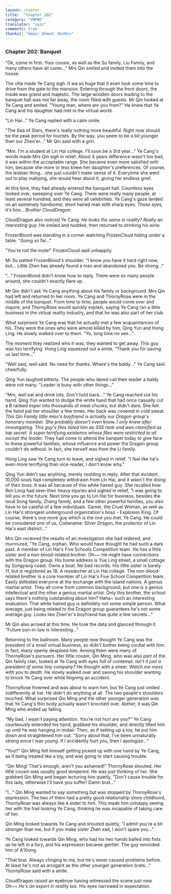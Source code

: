 ```yaml
---
layout: chapter
title:  "Chapter 202"
category: "VWPWE"
translator: "syzc"
comments: true
thanks1: "Umair Ahmed, NinNin"
---
```


### Chapter 202: Banquet

"Ok, come in first. Your cousin, as well as the Su family, Liu Family, and many others have all come..." Mrs Qin smiled and invited them into the house.

The villa made Ye Cang sigh. It wa so huge that it even took some time to drive from the gate to the mansion. Entering through the front doors, the inside was grand and majestic. The large wooden doors leading to the banquet hall was not far away, the room filled with guests. Mr Qin looked at Ye Cang and smiled. "Young man, where are you from?" He knew that Ye Cang and his daughter had met in the virtual world.

"Lin Hai..." Ye Cang replied with a calm smile.

"The Sea of Stars, there's really nothing more beautiful. Right now should be the peak period for tourists. By the way, you seem to be a bit younger than our Zhen'er..." Mr Qin said with a grin.

"Mm. I'm a student at Lin Hai college. I'll soon be a 3rd year..." Ye Cang's words made Mrs Qin sigh in relief. About 4 years difference wasn't too bad, it was within the acceptable range. She became even more satisfied with him, because she more or less knew her daughter's preferences. Of course, the lesbian thing... she just couldn't make sense of it. Everytime she went out to play mahjong, she would hear about it, giving her endless grief. 

At this time, they had already entered the banquet hall. Countless eyes looked over, sweeping over Ye Cang. There were really many people, at least several hundred, and they were all celebrities. Ye Cang's gaze landed on an extremely handsome, short haired man with sharp eyes. *Those eyes, it's him... Brother CloudDragon.*

CloudDragon also noticed Ye Cang. *He looks the same in reality? Really an interesting guy.* He smiled and nodded, then returned to drinking his wine.

FrozenBlood was standing in a corner watching FrozenCloud hiding under a table. "Going so far..."

"You're not the mole!" FrozenCloud said unhappily.

Mr Su patted FrozenBlood's shoulder. "I know you have it hard right now, but... Little Zhen has already found a man and abandoned you. Be strong..."

"..." FrozenBlood didn't know how to reply. There were so many people around, she couldn't exactly flare up.

Mr Qin didn't ask Ye Cang anything about his family or background. Mrs Qin had left and returned to her room. Ye Cang and ThornyRose were in the middle of the banquet. From time to time, people would come over and inquire, and ThornyRose would quickly explain, saying Ye Cang ran a little business in the virtual reality industry, and that he was also part of her club.

What surprised Ye Cang was that he actually met a few acquaintances of his. They were the ones who were almost killed by him, Qing Yun and Hong Ling. He slowly walked over to them. "Yo, long time no see..."

The moment they realized who it was, they wanted to get away. This guy was too terrifying. Hong Ling squeezed out a smile, "Thank you for saving us last time..."

"Well said, well said. No need for thanks. Where's the baldy..." Ye Cang said cheerfully.

Qing Yun laughed bitterly. The people who dared call their leader a baldy were not many. "Leader is busy with other things..."

"Mm, well eat and drink lots. Don't hold back..." Ye Cang reached out his hand. Qing Yun wanted to dodge the white hand that had once casually cut a B ranked esper into thousands of meat chunks, but didn't dare. She felt the hand pat her shoulder a few times. Her back was covered in cold sweat. *This Qin Family little miss's boyfriend is actually our Dragon group's honorary member. She probably doesn't even know. I only knew after investigating. This guy's files listed him as SSS rank and was classified as top secret. A super terrifying existence whose files were restricted to all except the leader.* They had come to attend the banquet today to give face to these powerful families, whose influence and power the Dragon group couldn't do without. In fact, she herself was from the Li family. 

Hong Ling saw Ye Cang turn to leave, and sighed in relief. "I feel like he's even more terrifying than vice-leader, I don't know why."

Qing Yun didn't say anything, merely nodding in reply. After that incident, 10,000 souls had completely withdrawn from Lin Hai, and it wasn't the doing of their boss. It was all because of this white haired guy. She recalled how Ren Long had seen their heavy injuries and sighed in relief, "I was going to tell you in the future. Next time you go to Lin Hai for business, besides the local Song family, Zhang family, and a few other powerful families, you also have to be careful of a few individuals. Gamer, the Cruel Woman, as well as Lin Hai's strongest underground organization's boss - Explosion King. Of course, there's one more guy which is the one you met, Ye Cang. He could be considered one of us, Codename: Silver Dragon, the protector of Lin Hai's east district..."

Mrs Qin received the results of an investigation she had ordered, and murmured, "Ye Cang, orphan. Who would have thought he had such a dark past. A member of Lin Hai's Five Schools Competition team. He has a little sister and a non-blood-related brother. Oh~~ He might have connections with the Dragon group. His home address is Yue Ling street, a small cottage by Songyang coast. Owns a boat. No bad records. His little sister is barely 11, but is registered as 18. A researcher at Lin Hai college. The non-blood-related brother is a core member of Lin Hai's Five School Competition team. Easily defeated everyone at the exchange with the island nations. A genius martial artist. They all come from common background, but one is a genius intellectual and the other a genius martial artist. Only this brother, the school says there's nothing outstanding about him? Haha~ such an interesting evaluation. That white haired guy is definitely not some simple person. What average, just being related to the Dragon group guarantees he's not some average guy. Looks like Zhen'er's boyfriend has quite a few secrets..."

Mr Qin also arrived at this time. He took the data and glanced through it. "Future son-in-law is interesting..."

Returning to the ballroom. Many people now thought Ye Cang was the president of a small virtual business, so didn't bother being cordial with him. In fact, many openly despised him. Among them were many of ThornyRose's pursuers. Her little cousin, Qin Ming, who was also part of the Qin family clan, looked at Ye Cang with eyes full of contempt. *Isn't it just a president of some tiny company?* He thought with a sneer. *Watch me mess with you to death.* He slowly walked over and swung his shoulder wanting to knock Ye Cang over while feigning an accident.

ThornyRose frowned and was about to warn him, but Ye Cang just smiled indifferently at her. He didn't do anything at all. The two people's shoulders touched. What surprised Qin Ming and the other younger generation was that Ye Cang's thin body actually wasn't knocked over. Rather, it was Qin Ming who ended up falling.

"My bad, I wasn't paying attention. You're not hurt are you?" Ye Cang courteously extended his hand, grabbed his shoulder, and directly lifted him up until he was hanging in midair. Then, as if setting up a toy, he put him down and straightened him out. "Sorry about that, I've been unnaturally strong since I was young. If I accidently hurt you, then I apologize..."

"You!!" Qin Ming felt himself getting picked up with one hand by Ye Cang, as if being treated like a toy, and was going to start  causing trouble.

"Qin Ming! That's enough, aren't you ashamed!" ThornyRose shouted. Her little cousin was usually good tempered. He was just thinking of her. She grabbed Qin Ming and began lecturing him quietly, "Don't cause trouble for this lady, otherwise I'll have you suffer! Damn brat..."

"I..." Qin Ming wanted to say something but was stopped by ThornyRose's expression. The two of them had a pretty good relationship since childhood, ThornyRose was always like a sister to him. This made him unhappy seeing her with the frail looking Ye Cang, thinking he was incapable of taking care of her.

Qin Ming looked towards Ye Cang and shouted quietly, "I admit you're a bit stronger than me, but if you make sister Zhen sad, I won't spare you..."

Ye Cang looked towards Qin Ming, who had his two hands balled into fists as he left in a fury, and his expression became gentler. The guy reminded him of A'Xiong.

"That brat. Always clinging to me, but he's never caused problems before. At least he's not as arrogant as the other younger generation brats..." ThornyRose said with a smile.

CloudDragon raised an eyebrow having witnessed the scene just now. *Oh~~ He's an expert in reality too.* His eyes narrowed in expectation.
